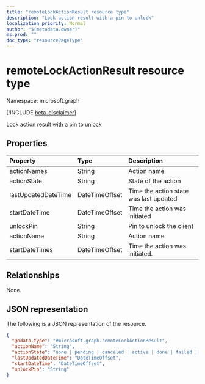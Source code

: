 ```yaml
---
title: "remoteLockActionResult resource type"
description: "Lock action result with a pin to unlock"
localization_priority: Normal
author: "$(metadata.owner)"
ms.prod: ""
doc_type: "resourcePageType"
---
```


# remoteLockActionResult resource type

Namespace: microsoft.graph

[!INCLUDE [beta-disclaimer](../../includes/beta-disclaimer.md)]

Lock action result with a pin to unlock

## Properties

| Property            | Type           | Description                            |
| :------------------ | :------------- | :------------------------------------- |
| actionNames         | String         | Action name                            |
| actionState         | String         | State of the action                    |
| lastUpdatedDateTime | DateTimeOffset | Time the action state was last updated |
| startDateTime       | DateTimeOffset | Time the action was initiated          |
| unlockPin           | String         | Pin to unlock the client               |
| actionName          | String         | Action name                            |
| startDateTimes      | DateTimeOffset | Time the action was initiated.         |

## Relationships

None.

## JSON representation

The following is a JSON representation of the resource.

<!-- {
  "blockType": "resource",
  "@odata.type": "microsoft.graph.remoteLockActionResult",
}
-->

```json
{
  "@odata.type": "#microsoft.graph.remoteLockActionResult",
  "actionName": "String",
  "actionState": "none | pending | canceled | active | done | failed | notSupported",
  "lastUpdatedDateTime": "DateTimeOffset",
  "startDateTime": "DateTimeOffset",
  "unlockPin": "String"
}
```